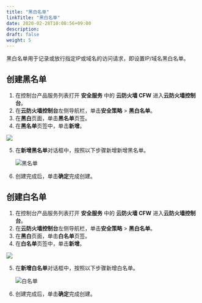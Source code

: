 ```yaml
---
title: "黑白名单"
linkTitle: "黑白名单"
date: 2020-02-28T10:08:56+09:00
description:
draft: false
weight: 5
---
```


黑白名单用于记录或放行指定IP或域名的访问请求，即设置IP/域名黑白名单。

## 创建黑名单

1. 在控制台产品服务列表打开 **安全服务** 中的 **云防火墙 CFW** 进入**云防火墙控制台**。
2. 在**云防火墙控制台**左侧导航栏，单击**安全策略** > **黑白名单**。
3. 在**黑白**页面，单击**黑名单**页签。
4. 在**黑名单**页签中，单击**新增**。

![](../_images/blacklist.png)

5. 在**新增黑名单**对话框中，按照以下步骤新增新增黑名单。  

   ![黑名单](../_images/black_list.png)

6. 创建完成后，单击**确定**完成创建。

## 创建白名单

1. 在控制台产品服务列表打开 **安全服务** 中的 **云防火墙 CFW** 进入**云防火墙控制台**。
2. 在**云防火墙控制台**左侧导航栏，单击**安全策略** > **黑白名单**。
3. 在**黑白**页面，单击**白名单**页签。
4. 在**白名单**页签中，单击**新增**。

![](../_images/whitelist.png)

5. 在**新增白名单**对话框中，按照以下步骤新增白名单。  

   ![白名单](../_images/white_list.png)

6. 创建完成后，单击**确定**完成创建。

